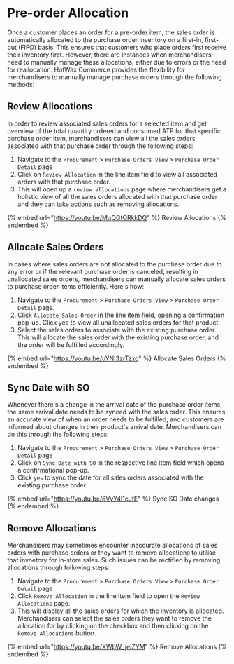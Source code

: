 # Pre-order Allocation

Once a customer places an order for a pre-order item, the sales order is automatically allocated to the purchase order inventory on a first-in, first-out (FIFO) basis. This ensures that customers who place orders first receive their inventory first. However, there are instances when merchandisers need to manually manage these allocations, either due to errors or the need for reallocation. HotWax Commerce provides the flexibility for merchandisers to manually manage purchase orders through the following methods:

## Review Allocations

In order to review associated sales orders for a selected item and get overview of the total quantity ordered and consumed ATP for that specific purchase order item, merchandisers can view all the sales orders associated with that purchase order through the following steps:

1. Navigate to the `Procurement` > `Purchase Orders View` > `Purchase Order Detail` page
2. Click on `Review Allocation` in the line item field to view all associated orders with that purchase order.
3. This will open up a `review allocations` page where merchandisers get a holistic view of all the sales orders allocated with that purchase order and they can take actions such as removing allocations.

{% embed url="https://youtu.be/MqQGtQRkkDQ" %}
Review Allocations
{% endembed %}

## Allocate Sales Orders

In cases where sales orders are not allocated to the purchase order due to any error or if the relevant purchase order is canceled, resulting in unallocated sales orders, merchandisers can manually allocate sales orders to purchase order items efficiently. Here's how:

1. Navigate to the `Procurement` > `Purchase Orders View` > `Purchase Order Detail` page.
2. Click `Allocate Sales Order` in the line item field, opening a confirmation pop-up. Click yes to view all unallocated sales orders for that product.
3. Select the sales orders to associate with the existing purchase order. This will allocate the sales order with the existing purchase order, and the order will be fulfilled accordingly.

{% embed url="https://youtu.be/uYNI3zrTzxo" %}
Allocate Sales Orders
{% endembed %}

## Sync Date with SO

Whenever there's a change in the arrival date of the purchase order items, the same arrival date needs to be synced with the sales order. This ensures an accurate view of when an order needs to be fulfilled, and customers are informed about changes in their product's arrival date. Merchandisers can do this through the following steps:

1. Navigate to the `Procurement` > `Purchase Orders View` > `Purchase Order Detail` page
2. Click on `Sync Date with SO` in the respective line item field which opens a confirmational pop-up.
3. Click `yes` to sync the date for all sales orders associated with the existing purchase order.

{% embed url="https://youtu.be/6VvY4l1cJfE" %}
Sync SO Date changes
{% endembed %}

## Remove Allocations

Merchandisers may sometimes encounter inaccurate allocations of sales orders with purchase orders or they want to remove allocations to utilise that invnetory for in-store sales. Such issues can be rectified by removing allocations through following steps:

1. Navigate to the `Procurement` > `Purchase Orders View` > `Purchase Order Detail` page
2. Click `Remove Allocation` in the line item field to open the `Review Allocations` page.
3. This will display all the sales orders for which the inventory is allocated. Merchandisers can select the sales orders they want to remove the allocation for by clicking on the checkbox and then clicking on the `Remove Allocations` button.

{% embed url="https://youtu.be/XWbW_jeiZYM" %}
Remove Allocations
{% endembed %}
